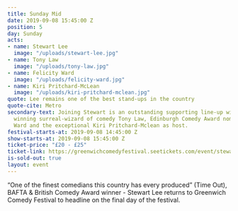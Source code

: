 ```yaml
---
title: Sunday Mid
date: 2019-09-08 15:45:00 Z
position: 5
day: Sunday
acts:
- name: Stewart Lee
  image: "/uploads/stewart-lee.jpg"
- name: Tony Law
  image: "/uploads/tony-law.jpg"
- name: Felicity Ward
  image: "/uploads/felicity-ward.jpg"
- name: Kiri Pritchard-McLean
  image: "/uploads/kiri-pritchard-mclean.jpg"
quote: Lee remains one of the best stand-ups in the country
quote-cite: Metro
secondary-text: Joining Stewart is an outstanding supporting line-up with multi-award
  winning surreal-wizard of comedy Tony Law, Edinburgh Comedy Award nominee Felicity
  Ward and the exceptional Kiri Pritchard-Mclean as host.
festival-starts-at: 2019-09-08 14:45:00 Z
show-starts-at: 2019-09-08 15:45:00 Z
ticket-price: "£20 - £25"
ticket-link: https://greenwichcomedyfestival.seetickets.com/event/stewart-lee/national-maritime-museum/1410926
is-sold-out: true
layout: event
---
```


“One of the finest comedians this country has every produced” (Time Out), BAFTA & British Comedy Award winner - Stewart Lee returns to Greenwich Comedy Festival to headline on the final day of the festival.